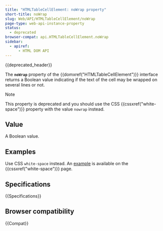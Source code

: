 ```yaml
---
title: "HTMLTableCellElement: noWrap property"
short-title: noWrap
slug: Web/API/HTMLTableCellElement/noWrap
page-type: web-api-instance-property
status:
  - deprecated
browser-compat: api.HTMLTableCellElement.noWrap
sidebar:
  - apiref:
      - HTML DOM API
---
```


{{deprecated_header}}

The **`noWrap`** property of the {{domxref("HTMLTableCellElement")}} interface returns a Boolean value indicating if the text of the cell may be wrapped on several lines or not.

> [!NOTE]
> This property is deprecated and you should use the CSS {{cssxref("white-space")}} property with the value `nowrap` instead.

## Value

A Boolean value.

## Examples

Use CSS `white-space` instead. An [example](/en-US/docs/Web/CSS/white-space#controlling_line_wrapping_in_tables) is available on the {{cssxref("white-space")}} page.

## Specifications

{{Specifications}}

## Browser compatibility

{{Compat}}
